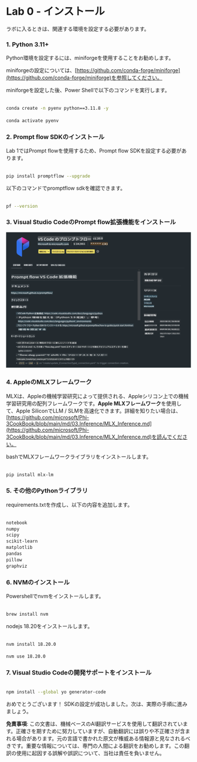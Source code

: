 # **Lab 0 - インストール**

ラボに入るときは、関連する環境を設定する必要があります。

### **1. Python 3.11+**

Python環境を設定するには、miniforgeを使用することをお勧めします。

miniforgeの設定については、[https://github.com/conda-forge/miniforge](https://github.com/conda-forge/miniforge)を参照してください。

miniforgeを設定した後、Power Shellで以下のコマンドを実行します。

```bash

conda create -n pyenv python==3.11.8 -y

conda activate pyenv

```

### **2. Prompt flow SDKのインストール**

Lab 1ではPrompt flowを使用するため、Prompt flow SDKを設定する必要があります。

```bash

pip install promptflow --upgrade

```

以下のコマンドでpromptflow sdkを確認できます。

```bash

pf --version

```

### **3. Visual Studio CodeのPrompt flow拡張機能をインストール**

![pf](../../../../../../../translated_images/pf_ext.2830ee3df27421bce4a776ce6474a025c28f3886dac2272d60b70572a9a87040.ja.png)

### **4. AppleのMLXフレームワーク**

MLXは、Appleの機械学習研究によって提供される、Appleシリコン上での機械学習研究用の配列フレームワークです。**Apple MLXフレームワーク**を使用して、Apple SiliconでLLM / SLMを高速化できます。詳細を知りたい場合は、[https://github.com/microsoft/Phi-3CookBook/blob/main/md/03.Inference/MLX_Inference.md](https://github.com/microsoft/Phi-3CookBook/blob/main/md/03.Inference/MLX_Inference.md)を読んでください。

bashでMLXフレームワークライブラリをインストールします。

```bash

pip install mlx-lm

```

### **5. その他のPythonライブラリ**

requirements.txtを作成し、以下の内容を追加します。

```txt

notebook
numpy 
scipy 
scikit-learn 
matplotlib 
pandas 
pillow 
graphviz

```

### **6. NVMのインストール**

Powershellでnvmをインストールします。

```bash

brew install nvm

```

nodejs 18.20をインストールします。

```bash

nvm install 18.20.0

nvm use 18.20.0

```

### **7. Visual Studio Codeの開発サポートをインストール**

```bash

npm install --global yo generator-code

```

おめでとうございます！ SDKの設定が成功しました。次は、実際の手順に進みましょう。

**免責事項**:
この文書は、機械ベースのAI翻訳サービスを使用して翻訳されています。正確さを期すために努力していますが、自動翻訳には誤りや不正確さが含まれる場合があります。元の言語で書かれた原文が権威ある情報源と見なされるべきです。重要な情報については、専門の人間による翻訳をお勧めします。この翻訳の使用に起因する誤解や誤訳について、当社は責任を負いません。